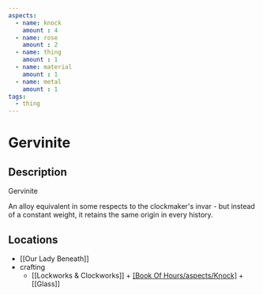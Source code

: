 ```yaml
---
aspects: 
  - name: knock
    amount : 4
  - name: rose
    amount : 2
  - name: thing
    amount : 1
  - name: material
    amount : 1
  - name: metal
    amount : 1
tags:
  - thing
---
```


# Gervinite

## Description
Gervinite

An alloy equivalent in some respects to the clockmaker's invar - but instead of a constant weight, it retains the same origin in every history.
## Locations
- [[Our Lady Beneath]]
- crafting 
	- [[Lockworks & Clockworks]] + [[Book Of Hours/aspects/Knock]](10) + [[Glass]]